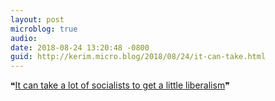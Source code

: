 ```yaml
---
layout: post
microblog: true
audio: 
date: 2018-08-24 13:20:48 -0800
guid: http://kerim.micro.blog/2018/08/24/it-can-take.html
---
```

❝[It can take a lot of socialists to get a little liberalism](https://www.nytimes.com/2018/08/24/opinion/sunday/what-socialism-looks-like-in-2018.html)❞
